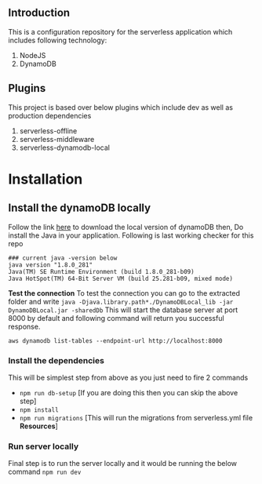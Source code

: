 
## Introduction
This is a configuration repository for the serverless application which includes following technology:
1. NodeJS
2. DynamoDB

## Plugins
This project is based over below plugins which include dev as well as production dependencies
1. serverless-offline
2. serverless-middleware
3. serverless-dynamodb-local

# Installation
## Install the dynamoDB locally

Follow the link [here](https://docs.aws.amazon.com/amazondynamodb/latest/developerguide/DynamoDBLocal.DownloadingAndRunning.html) to download the local version of dynamoDB
then, Do install the Java in your application. Following is last working checker for this repo
```
### current java -version below
java version "1.8.0_281"
Java(TM) SE Runtime Environment (build 1.8.0_281-b09)
Java HotSpot(TM) 64-Bit Server VM (build 25.281-b09, mixed mode)
```
**Test the connection**
To test the connection you can go to the extracted folder and write
`java -Djava.library.path*./DynamoDBLocal_lib -jar DynamoDBLocal.jar -sharedDb`
This will start the database server at port 8000 by default and following command will return you successful response.

`aws dynamodb list-tables --endpoint-url http://localhost:8000`

### Install the dependencies

This will be simplest step from above as you just need to fire 2 commands
- `npm run db-setup` [If you are doing this then you can skip the above step]
- `npm install`
- `npm run migrations` [This will run the migrations from serverless.yml file **Resources**]

### Run server locally
Final step is to run the server locally and it would be running the below command
`npm run dev`
